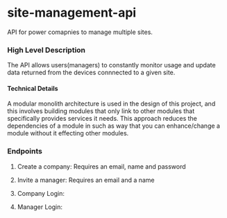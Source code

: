 # site-management-api
API for power comapnies to manage multiple sites.

### High Level Description

The API allows users(managers) to constantly monitor usage and update data returned from the devices connnected to a given site.

#### Technical Details

A modular monolith architecture is used in the design of this project, and this involves building modules that only link to other modules that specifically provides services it needs. This approach reduces the dependencies of a module in such as way that you can enhance/change a module without it effecting other modules.

### Endpoints

1. Create a company: Requires an email, name and password

2. Invite a manager: Requires an email and a name

3. Company Login:

4. Manager Login: